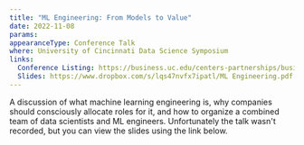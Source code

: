 ```yaml
---
title: "ML Engineering: From Models to Value"
date: 2022-11-08
params:
appearanceType: Conference Talk
where: University of Cincinnati Data Science Symposium
links:
  Conference Listing: https://business.uc.edu/centers-partnerships/business-analytics/events/data-science-symposium.html 
  Slides: https://www.dropbox.com/s/lqs47nvfx7ipatl/ML Engineering.pdf
---
```


A discussion of what machine learning engineering is, why companies should consciously allocate roles for it, and how to organize a combined team of data scientists and ML engineers.
Unfortunately the talk wasn't recorded, but you can view the slides using the link below.